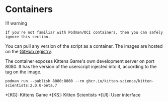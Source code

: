 # Containers

!!! warning

    If you're not familiar with Podman/OCI containers, then you can safely ignore this section.

You can pull any version of the script as a container. The images are hosted on the [GitHub registry](https://github.com/kitten-science/kitten-scientists/pkgs/container/kitten-scientists).

The container exposes Kittens Game's own development server on port 8080. It has the version of the userscript injected into it, according to the tag on the image.

```shell
podman run --publish 8080:8080 --rm ghcr.io/kitten-science/kitten-scientists:2.0.0-beta.7
```

<!-- prettier-ignore-start -->
*[KG]: Kittens Game
*[KS]: Kitten Scientists
*[UI]: User interface
<!-- prettier-ignore-end -->

